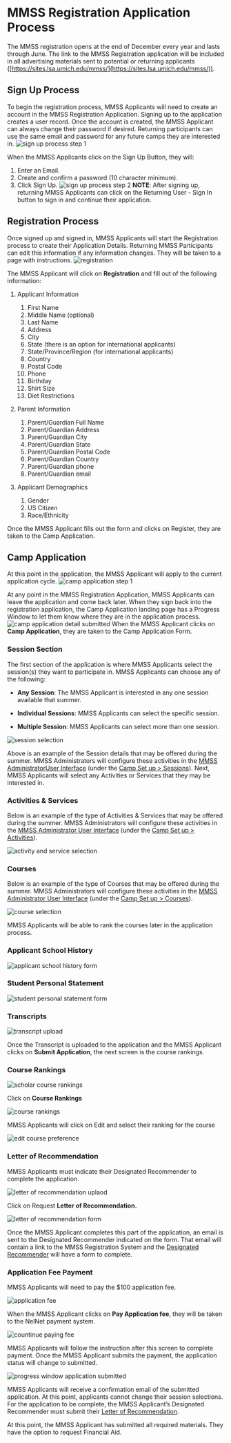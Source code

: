 # MMSS Registration Application Process

The MMSS registration opens at the end of December every year and lasts through June. The link to the MMSS Registration application will be included in all advertising materials sent to potential or returning applicants ([https://sites.lsa.umich.edu/mmss/](https://sites.lsa.umich.edu/mmss/)).

## Sign Up Process

To begin the registration process, MMSS Applicants will need to create an account in the MMSS Registration Application. Signing up to the application creates a user record. Once the account is created, the MMSS Applicant can always change their password if desired. Returning participants can use the same email and password for any future camps they are interested in.
![sign up process step 1](../assets/signup-step1.png)

When the MMSS Applicants click on the Sign Up Button, they will:
1.  Enter an Email.
2.  Create and confirm a password (10 character minimum).
3.  Click Sign Up.
![sign up process step 2](../assets/signup-step2.png)
**NOTE**: After signing up, returning MMSS Applicants can click on the Returning User - Sign In button to sign in and continue their application.  

## Registration Process

Once signed up and signed in, MMSS Applicants will start the Registration process to create their Application Details. Returning MMSS Participants can edit this information if any information changes. They will be taken to a page with instructions.
![registration](../assets/scholarship-registration-registration.png)

The MMSS Applicant will click on **Registration** and fill out of the following information:

1. Applicant Information
    1. First Name
    2. Middle Name (optional)
    3. Last Name
    4. Address
    5. City
    6. State (there is an option for international applicants)
    7. State/Province/Region (for international applicants)
    8. Country
    9. Postal Code
    10. Phone
    11. Birthday
    12. Shirt Size
    13. Diet Restrictions

2. Parent Information
    1. Parent/Guardian Full Name
    2. Parent/Guardian Address
    3. Parent/Guardian City
    4. Parent/Guardian State
    5. Parent/Guardian Postal Code
    6. Parent/Guardian Country
    7. Parent/Guardian phone
    8. Parent/Guardian email

3. Applicant Demographics
    1. Gender
    2. US Citizen
    3. Race/Ethnicity

Once the MMSS Applicant fills out the form and clicks on Register, they are taken to the Camp Application.

## Camp Application
At this point in the application, the MMSS Applicant will apply to the current application cycle. 
![camp application step 1](../assets/camp-app-step1.png)

At any point in the MMSS Registration Application, MMSS Applicants can leave the application and come back later. When they sign back into the registration application, the Camp Application landing page has a Progress Window to let them know where they are in the application process.
![camp application detail submitted](../assets/process-window-app-details-submitted.png)
When the MMSS Applicant clicks on **Camp Application**, they are taken to the Camp Application Form.

### Session Section

The first section of the application is where MMSS Applicants select the session(s) they want to participate in. MMSS Applicants can choose any of the following:

-   **Any Session**: The MMSS Applicant is interested in any one session available that summer.
    
-   **Individual Sessions**: MMSS Applicants can select the specific session.
    
-   **Multiple Session**: MMSS Applicants can select more than one session.

![session selection](../assets/session-selection.png)

Above is an example of the Session details that may be offered during the summer. MMSS Administrators will configure these activities in the [MMSS AdministratorUser Interface](https://mmss-registration.math.lsa.umich.edu/admin) (under the [Camp Set up > Sessions](https://docs.google.com/document/d/1DMKtl88GnAAWM5Fkztdc3-tN92SZq2pm1a8yJfxccmE/edit#heading=h.i7lrtkix1ni)). Next, MMSS Applicants will select any Activities or Services that they may be interested in.

### Activities & Services

Below is an example of the type of Activities & Services that may be offered during the summer. MMSS Administrators will configure these activities in the [MMSS Administrator User Interface](https://mmss-registration.math.lsa.umich.edu/admin) (under the [Camp Set up > Activities](https://docs.google.com/document/d/1DMKtl88GnAAWM5Fkztdc3-tN92SZq2pm1a8yJfxccmE/edit#heading=h.ug5i3phfw3ix)).

![activity and service selection](../assets/activity-service-selection.png)

### Courses

Below is an example of the type of Courses that may be offered during the summer. MMSS Administrators will configure these activities in the [MMSS Administrator User Interface](https://mmss-registration.math.lsa.umich.edu/admin) (under the [Camp Set up > Courses](https://docs.google.com/document/d/1DMKtl88GnAAWM5Fkztdc3-tN92SZq2pm1a8yJfxccmE/edit#heading=h.belghepvwrqb)).

![course selection](../assets/course-selection.png)

MMSS Applicants will be able to rank the courses later in the application process.

### Applicant School History
![applicant school history form](../assets/applicant-school-history.png)

### Student Personal Statement
![student personal statement form](../assets/student-personal-statement.png)

### Transcripts
![transcript upload](../assets/transcripts.png)

Once the Transcript is uploaded to the application and the MMSS Applicant clicks on **Submit Application**, the next screen is the course rankings.

### Course Rankings
![scholar course rankings](../assets/scholar-course-ranking.png)

Click on **Course Rankings**

![course rankings](../assets/course-rankings.png)

MMSS Applicants will click on Edit and select their ranking for the course

![edit course preference](../assets/edit-course-preference.png)

### Letter of Recommendation
MMSS Applicants must indicate their Designated Recommender to complete the application.

![letter of recommendation uplaod](../assets/registration-letter-of-rec.png)

Click on Request **Letter of Recommendation.**

![letter of recommendation form](../assets/letter-of-rec-form.png)

Once the MMSS Applicant completes this part of the application, an email is sent to the Designated Recommender indicated on the form. That email will contain a link to the MMSS Registration System and the [Designated Recommender](https://docs.google.com/document/d/1DMKtl88GnAAWM5Fkztdc3-tN92SZq2pm1a8yJfxccmE/edit#heading=h.i7obr51sefjy) will have a form to complete.

### Application Fee Payment
MMSS Applicants will need to pay the $100 application fee.

![application fee](../assets/pay-fee.png)

When the MMSS Applicant clicks on **Pay Application fee**, they will be taken to the NelNet payment system.

![countinue paying fee](../assets/continue-pay-fee.png)

MMSS Applicants will follow the instruction after this screen to complete payment. Once the MMSS Applicant submits the payment, the application status will change to submitted.

![progress window application submitted](../assets/process-window-app-submitted.png)

MMSS Applicants will receive a confirmation email of the submitted application. At this point, applicants cannot change their session selections. For the application to be complete, the MMSS Applicant’s Designated Recommender must submit their [Letter of Recommendation](https://docs.google.com/document/d/1DMKtl88GnAAWM5Fkztdc3-tN92SZq2pm1a8yJfxccmE/edit#heading=h.i7obr51sefjy).

At this point, the MMSS Applicant has submitted all required materials. They have the option to request Financial Aid.